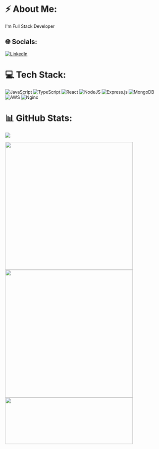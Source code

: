 
#  ⚡ About Me:
I'm Full Stack Developer 


## 🌐 Socials:
[![LinkedIn](https://img.shields.io/badge/LinkedIn-%230077B5.svg?logo=linkedin&logoColor=white)](https://linkedin.com/in/andres-santana) 

# 💻 Tech Stack:
![JavaScript](https://img.shields.io/badge/javascript-%23323330.svg?style=for-the-badge&logo=javascript&logoColor=%23F7DF1E) ![TypeScript](https://img.shields.io/badge/typescript-%23007ACC.svg?style=for-the-badge&logo=typescript&logoColor=white) ![React](https://img.shields.io/badge/react-%2320232a.svg?style=for-the-badge&logo=react&logoColor=%2361DAFB) ![NodeJS](https://img.shields.io/badge/node.js-6DA55F?style=for-the-badge&logo=node.js&logoColor=white) ![Express.js](https://img.shields.io/badge/express.js-%23404d59.svg?style=for-the-badge&logo=express&logoColor=%2361DAFB) ![MongoDB](https://img.shields.io/badge/MongoDB-%234ea94b.svg?style=for-the-badge&logo=mongodb&logoColor=white) ![AWS](https://img.shields.io/badge/AWS-%23FF9900.svg?style=for-the-badge&logo=amazon-aws&logoColor=white) ![Nginx](https://img.shields.io/badge/nginx-%23009639.svg?style=for-the-badge&logo=nginx&logoColor=white)
# 📊 GitHub Stats:
[![](https://visitcount.itsvg.in/api?id=asantanadurango&icon=4&color=8)](https://visitcount.itsvg.in)

<img src="https://github-readme-stats.vercel.app/api/top-langs/?username=asantanadurango&theme=vue-dark&hide_border=true&include_all_commits=true&count_private=true&layout=compact" width="412px">
<img src="https://github-readme-streak-stats.herokuapp.com/?user=asantanadurango&theme=vue-dark&hide_border=true" width="412px">
<img src="https://i.giphy.com/media/V4NSR1NG2p0KeJJyr5/giphy.webp" width="412px" height="150"/>
